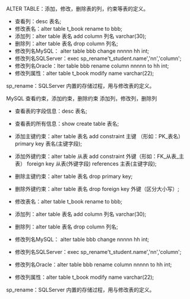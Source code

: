ALTER TABLE：添加，修改，删除表的列，约束等表的定义。

- 查看列：desc 表名;
- 修改表名：alter table t_book rename to bbb;
- 添加列：alter table 表名 add column 列名 varchar(30);
- 删除列：alter table 表名 drop column 列名;
- 修改列名MySQL： alter table bbb change nnnnn hh int;
- 修改列名SQLServer：exec sp_rename't_student.name','nn','column';
- 修改列名Oracle：lter table bbb rename column nnnnn to hh int;
- 修改列属性：alter table t_book modify name varchar(22);

sp_rename：SQLServer 内置的存储过程，用与修改表的定义。

MySQL 查看约束，添加约束，删除约束 添加列，修改列，删除列

- 查看表的字段信息：desc 表名;
- 查看表的所有信息：show create table 表名;
- 添加主键约束：alter table 表名 add constraint 主键 （形如：PK_表名） primary key 表名(主键字段);
- 添加外键约束：alter table 从表 add constraint 外键（形如：FK_从表_主表） foreign key 从表(外键字段) references 主表(主键字段);
- 删除主键约束：alter table 表名 drop primary key;
- 删除外键约束：alter table 表名 drop foreign key 外键（区分大小写）;


- 修改表名：alter table t_book rename to bbb;
- 添加列：alter table 表名 add column 列名 varchar(30);
- 删除列：alter table 表名 drop column 列名;
- 修改列名MySQL： alter table bbb change nnnnn hh int;
- 修改列名SQLServer：exec sp_rename't_student.name','nn','column';
- 修改列名Oracle：alter table bbb rename column nnnnn to hh int;
- 修改列属性：alter table t_book modify name varchar(22);

sp_rename：SQLServer 内置的存储过程，用与修改表的定义。
